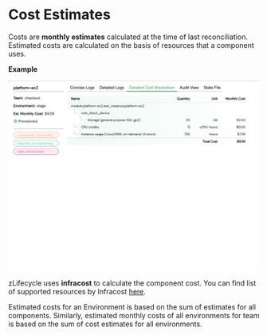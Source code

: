 # Cost Estimates

Costs are **monthly estimates** calculated at the time of last reconciliation. Estimated costs are calculated on the basis of resources that a component uses.

**Example**

![detailed-cost-breakdown](../assets/images/detailed-cost-breakdown.png "Detailed Cost Breakdown")

zLifecycle uses **infracost** to calculate the component cost. You can find list of supported resources by Infracost [here](https://www.infracost.io/docs/supported_resources/aws/).

Estimated costs for an Environment is based on the sum of estimates for all components. Similarly, estimated monthly costs of all environments for team is based on the sum of cost estimates for all environments. 
